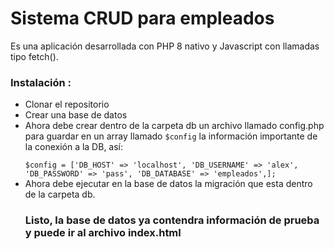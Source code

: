 <h1>Sistema CRUD para empleados</h1>
    
</h2>Es una aplicación desarrollada con PHP 8 nativo y Javascript con llamadas tipo fetch().</h2>

<h3>Instalación :</h3>

<ul>
<li>Clonar el repositorio</li>

<li>Crear una base de datos</li>

<li>Ahora debe crear dentro de la carpeta db un archivo llamado config.php para guardar en un array llamado <code>$config</code> la información importante de la conexión a la DB, así:</li>
<code>
$config = ['DB_HOST' => 'localhost', 'DB_USERNAME' => 'alex', 'DB_PASSWORD' => 'pass', 'DB_DATABASE' => 'empleados',];
</code>

<li>Ahora debe ejecutar en la base de datos la migración que esta dentro de la carpeta db.</li>

<h3>Listo, la base de datos ya contendra información de prueba y puede ir al archivo index.html</h3>

<br>
